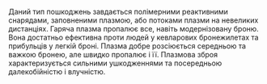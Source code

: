 Даний тип пошкоджень завдається полімерними реактивними снарядами,
заповненими плазмою, або потоками плазми на невеликих дистанціях. Гаряча
плазма пропалює все, навіть модернізовану броню. Вона достатньо
ефективна проти людей у кевларових бронежилетах та прибульців у легкій
броні. Плазма добре розсіюється середньою та важкою бронею, але швидко
пропалює і її. Плазмова зброя характеризується сильними ушкодженнями та
посередньою далекобійністю і влучністю.